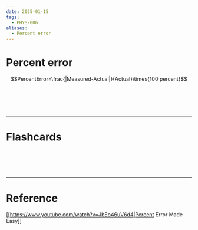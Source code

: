 ```yaml
---
date: 2025-01-15
tags:
  - PHYS-006
aliases:
  - Percent error
---
```

# Percent error
$$PercentError=\frac{|Measured-Actual|}{Actual}\times{100 percent}$$

# ‌
---
# Flashcards


# ‌
---
# Reference
[[https://www.youtube.com/watch?v=JbEo46uV6d4|Percent Error Made Easy]]